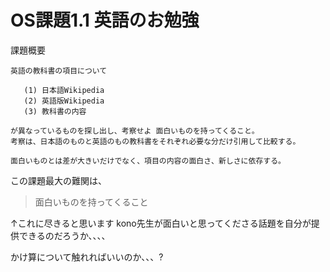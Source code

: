 # OS課題1.1 英語のお勉強
課題概要
```
英語の教科書の項目について

   (1) 日本語Wikipedia
   (2) 英語版Wikipedia
   (3) 教科書の内容

が異なっているものを探し出し、考察せよ 面白いものを持ってくること。
考察は、日本語のものと英語のもの教科書をそれぞれ必要な分だけ引用して比較する。

面白いものとは差が大きいだけでなく、項目の内容の面白さ、新しさに依存する。
```

この課題最大の難関は、
>面白いものを持ってくること
>
↑これに尽きると思います
kono先生が面白いと思ってくださる話題を自分が提供できるのだろうか、、、、

かけ算について触れればいいのか、、、?
